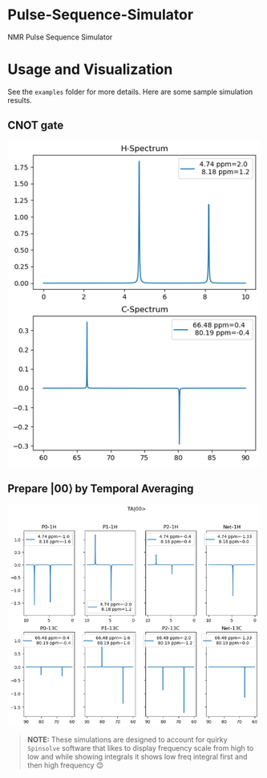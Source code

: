 # Pulse-Sequence-Simulator
NMR Pulse Sequence Simulator

# Usage and Visualization
See the `examples` folder for more details. Here are some sample simulation results.

## CNOT gate
![](./plots/cnot.png)

## Prepare $|00\rangle$ by Temporal Averaging
![](./plots/ta-00.png)


> **NOTE:** These simulations are designed to account for quirky `Spinsolve` software that likes to display frequency scale from high to low and while showing integrals it shows low freq integral first and then high frequency :blush:
